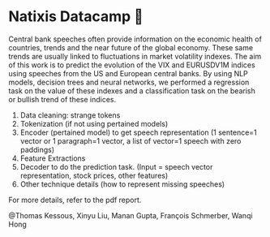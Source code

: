 # Natixis Datacamp 🏦

Central bank speeches often provide information on the economic health of countries, trends and the near future of the global economy. These same trends are usually linked to fluctuations in market volatility indexes. The aim of this work is to predict the evolution of the VIX and EURUSDV1M indices using speeches from the US and European central banks.
By using NLP models, decision trees and neural networks, we performed a regression task on the value of these indexes and a classification task on the bearish or bullish trend of these indices.


1. Data cleaning: strange tokens
2. Tokenization (if not using pertained models)
3. Encoder (pertained model) to get speech representation (1 sentence=1 vector or 1 paragraph=1 vector, a list of vector=1 speech with zero paddings) 
4. Feature Extractions 
5. Decoder to do the prediction task. (Input = speech vector representation, stock prices, other features)
6. Other technique details (how to represent missing speeches)

For more details, refer to the pdf report.

@Thomas Kessous, Xinyu Liu, Manan Gupta, François Schmerber, Wanqi Hong
